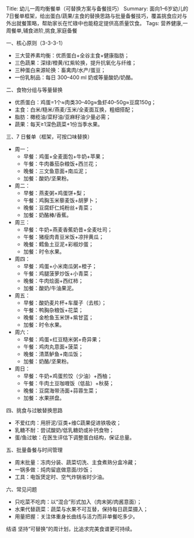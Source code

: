 Title: 幼儿一周均衡餐单（可替换方案与备餐技巧）
Summary: 面向1–6岁幼儿的7日餐单框架，给出蛋白/蔬果/主食的替换思路与批量备餐技巧，覆盖挑食应对与外出就餐策略，帮助家长在忙碌中也能稳定提供高质量饮食。
Tags: 营养健康,一周餐单,辅食进阶,挑食,家庭备餐

一、核心原则（3-3-3-1）
- 三大营养素均衡：优质蛋白+全谷主食+健康脂肪；
- 三色蔬果：深绿/橙黄/红紫轮换，提升抗氧化与纤维；
- 三种蛋白来源轮换：畜禽肉/水产/蛋豆；
- 一份乳制品：每日 300–400 ml 奶或等量酸奶/奶酪。

二、食物分组与等量替换
- 优质蛋白：鸡蛋=1个≈肉类30–40g≈鱼虾40–50g≈豆腐150g；
- 主食：白米/糙米/燕麦/玉米/全麦面互换，粗细搭配；
- 脂肪：橄榄油/菜籽油/亚麻籽油少量必需；
- 蔬果：每天≥1深色蔬菜+1份当季水果。

三、7 日餐单（框架，可按口味替换）
- 周一：
  - 早餐：鸡蛋+全麦面包+牛奶+苹果；
  - 午餐：牛肉番茄杂粮饭+西兰花；
  - 晚餐：三文鱼意面+南瓜泥；
  - 加餐：酸奶/坚果粉。
- 周二：
  - 早餐：燕麦粥+鸡蛋饼+梨；
  - 午餐：鸡胸玉米藜麦饭+胡萝卜；
  - 晚餐：豆腐虾仁炖粉丝+青菜；
  - 加餐：奶酪棒/香蕉。
- 周三：
  - 早餐：牛奶+燕麦香蕉奶昔+全麦吐司；
  - 午餐：猪瘦肉青豆米饭+凉拌黄瓜；
  - 晚餐：鳕鱼土豆泥+彩椒炒蛋；
  - 加餐：时令水果。
- 周四：
  - 早餐：鸡蛋+小米南瓜粥+橙子；
  - 午餐：鸡腿菠萝炒饭+小青菜；
  - 晚餐：牛肉烩面+西红柿；
  - 加餐：酸奶/牛油果泥。
- 周五：
  - 早餐：酸奶麦片杯+车厘子（去核）；
  - 午餐：鸭胸杂粮饭+花菜；
  - 晚餐：金枪鱼玉米饼+紫甘蓝；
  - 加餐：时令水果。
- 周六：
  - 早餐：鸡蛋+红豆糙米粥+奇异果；
  - 午餐：鸡肉丸意面+菠菜；
  - 晚餐：清蒸鲈鱼+南瓜饭；
  - 加餐：奶酪/坚果粉。
- 周日：
  - 早餐：牛奶+鸡蛋煎饺（少油）+西柚；
  - 午餐：牛肉土豆咖喱饭（低盐）+秋葵；
  - 晚餐：豆腐海带汤面+蒜蓉生菜；
  - 加餐：水果拼盘。

四、挑食与过敏替换思路
- 不爱红肉：用肝泥/豆类+维C蔬果促进铁吸收；
- 乳糖不耐：尝试酸奶/低乳糖奶或补钙食物；
- 蛋/鱼过敏：在医生评估下调整蛋白结构，保证总量。

五、批量备餐与时间管理
- 周末批量：冻肉分装、蔬菜切洗、主食煮熟分盒冷藏；
- 一锅多做：炖肉留底做意面/炒饭；
- 工具：电饭煲定时、空气炸锅省时少油。

六、常见问题
- 只吃菜不吃肉：以“混合”形式加入（肉末粥/肉酱意面）；
- 水果代替蔬菜：蔬菜与水果不可互替，保持每日蔬菜摄入；
- 用量把握：关注体重身长曲线与活力而非单餐吃多少。

结语
坚持“可替换”的周计划，比追求完美食谱更可持续。

